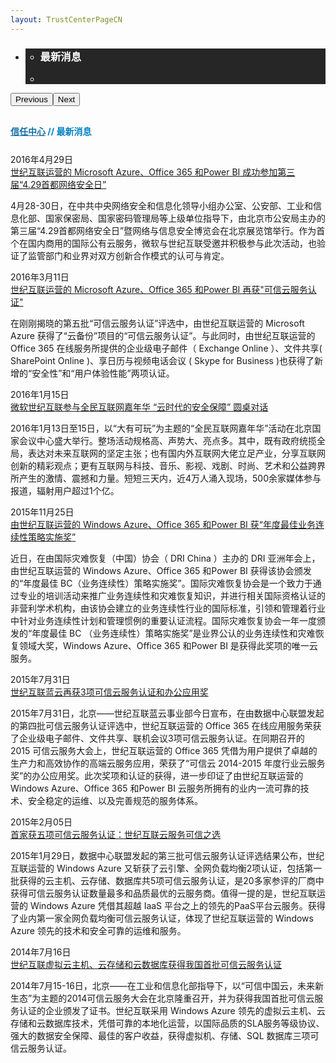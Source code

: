 ```yaml
---
layout: TrustCenterPageCN
---
```

<div class="row-fluid">
   <div class="span">
      <div>
         <div id="" data-cols="1" data-view1="1" data-view2="1" data-view3="1" data-view4="1" class="row-fluid wider hero grid-container" style="padding-bottom: 30px;">
            <div class="span bp0-col-1-1 bp1-col-1-1 bp2-col-1-1 bp3-col-1-1">
               <div bi:type="slideshow" class="slideshow slideshow-hero hero" xmlns:bi="urn:schemas-microsoft-com:mscom:bi">
                  <ul bi:type="list" class="slides">
                     <li id="slide-1" bi:index="0" selectBi="">
                        <div class="heroitem light-foreground" bi:type="heroitem">
                           <div class="media" bi:parenttitle="t1">
                              <a href="" bi:track="False" bi:titleflag="t1" bi:index="0">
                                 <div data-picture="" data-alt="Whats New" data-disable-swap-below="">
                                    <div data-src="https://c.s-microsoft.com/en-us/CMSImages/MS_TrustCenter_Whats_New_Header.jpg?version=9f644300-f787-a453-8452-7b3974e50a6c"></div>
                                    <noscript></noscript>
                                 </div>
                              </a>
                           </div>
                           <div class="text" bi:type="cta">
                              <div class="text-container">
                                 <div class="box" style="background: rgba(0,0,0,.85); color: #FFFFFF;">
                                    <ul bi:type="list" class="headerCaption subpageHeaderCaption">
                                       <li class="box-title">
                                          <h3 class="box-title" bi:type="title" bi:title="t1" style="color: #FFFFFF;">最新消息</h3>
                                       </li>
                                       <li class="box-actions box-description"><a target="_self" class="mscom-link" href=""></a></li>
                                    </ul>
                                 </div>
                              </div>
                           </div>
                        </div>
                     </li>
                  </ul>
                  <div class="navigation international" bi:track="false">
                     <div class="grid-container settop" data-title-text="Go To Slide "></div>
                  </div>
                  <div class="prev-next" bi:track="false"><button class="prev"><span class="icon-left" aria-hidden="true"></span><span class="screen-reader-text">Previous</span></button><button class="next"><span class="icon-right" aria-hidden="true"></span><span class="screen-reader-text">Next</span></button></div>
                  <div id="play-pause" class="play-pause" style="display:none">
                     <div class="pause"><button id="pauseButton" class="pause_button"><span class="icon-pause" aria-hidden="true"></span><span class="screen-reader-text">Pause</span></button></div>
                     <div class="play"><button id="playButton" class="play_button"><span class="icon-play" aria-hidden="true"></span><span class="screen-reader-text">Play</span></button></div>
                  </div>
               </div>
            </div>
         </div>
                  <div class="row-fluid grid-container mscom-grid-container breadcrumbs" style="padding-bottom: 25px;color:#0081c6;font-weight: bold;" data-view4="1" data-view3="1" data-view2="1" data-view1="1" data-cols="1">
            <div class="span bp0-col-1-1 bp1-col-1-1 bp2-col-1-1 bp3-col-1-1"><a target="_self" class="mscom-link" href="../default.html" style="color:rgb(21, 112, 166)">信任中心</a> // 最新消息</div>
         </div>
         <div id="" data-cols="1" data-view1="1" data-view2="1" data-view3="1" data-view4="1" class="row-fluid grid-container mscom-grid-container whatsNewBody wider">
            <div class="span bp0-col-1-1 bp1-col-1-1 bp2-col-1-1 bp3-col-1-1">
            <div data-cols="1" data-view1="1" data-view2="1" data-view3="1" data-view4="1" class="row-fluid">
                  <div class="span bp0-col-1-1 bp1-col-1-1 bp2-col-1-1 bp3-col-1-1">
                     <div id="" data-cols="1" data-view1="1" data-view2="1" data-view3="1" data-view4="1" class="row-fluid grid-container mscom-grid-container">
                        <div class="span bp0-col-1-1 bp1-col-1-1 bp2-col-1-1 bp3-col-1-1">
                           <label class="date">2016年4月29日</label><br /><label><a target="_blank" class="mscom-link" href="../what-is-new/news1.html">世纪互联运营的 Microsoft Azure、Office 365 和Power BI 成功参加第三届“4.29首都网络安全日”</a></label>
                           <p>4月28-30日，在中共中央网络安全和信息化领导小组办公室、公安部、工业和信息化部、国家保密局、国家密码管理局等上级单位指导下，由北京市公安局主办的第三届“4.29首都网络安全日”暨网络与信息安全博览会在北京展览馆举行。作为首个在国内商用的国际公有云服务，微软与世纪互联受邀并积极参与此次活动，也验证了监管部门和业界对双方创新合作模式的认可与肯定。</p>
                        </div>
                     </div>
                  </div>
               </div>
               <div data-cols="1" data-view1="1" data-view2="1" data-view3="1" data-view4="1" class="row-fluid">
                  <div class="span bp0-col-1-1 bp1-col-1-1 bp2-col-1-1 bp3-col-1-1">
                     <div id="" data-cols="1" data-view1="1" data-view2="1" data-view3="1" data-view4="1" class="row-fluid grid-container mscom-grid-container">
                        <div class="span bp0-col-1-1 bp1-col-1-1 bp2-col-1-1 bp3-col-1-1">
                            <label class="date">2016年3月11日</label><br /><label><a target="_blank" class="mscom-link" href="../what-is-new/news2.html">世纪互联运营的 Microsoft Azure、Office 365 和Power BI 再获"可信云服务认证"</a></label>
                           <p>在刚刚揭晓的第五批“可信云服务认证”评选中，由世纪互联运营的 Microsoft Azure 获得了“云备份”项目的“可信云服务认证”。与此同时，由世纪互联运营的 Office 365 在线服务所提供的企业级电子邮件（ Exchange Online ）、文件共享( SharePoint Online )、享日历与视频电话会议 ( Skype for Business )也获得了新增的“安全性”和“用户体验性能”两项认证。
                           </p>
                        </div>
                     </div>
                  </div>
               </div>
                <div data-cols="1" data-view1="1" data-view2="1" data-view3="1" data-view4="1" class="row-fluid">
                  <div class="span bp0-col-1-1 bp1-col-1-1 bp2-col-1-1 bp3-col-1-1">
                     <div id="" data-cols="1" data-view1="1" data-view2="1" data-view3="1" data-view4="1" class="row-fluid grid-container mscom-grid-container">
                        <div class="span bp0-col-1-1 bp1-col-1-1 bp2-col-1-1 bp3-col-1-1">
                           <label class="date">2016年1月15日</label><br /><label><a target="_blank" class="mscom-link" href="../what-is-new/news5.html">微软世纪互联参与全民互联网嘉年华 “云时代的安全保障” 圆桌对话</a></label>
                           <p>2016年1月13日至15日，以“大有可玩”为主题的“全民互联网嘉年华”活动在北京国家会议中心盛大举行。整场活动规格高、声势大、亮点多。其中，既有政府统揽全局，表达对未来互联网的坚定主张；也有国内外互联网大佬立足产业，分享互联网创新的精彩观点；更有互联网与科技、音乐、影视、戏剧、时尚、艺术和公益跨界所产生的激情、震撼和力量。短短三天内，近4万人涌入现场，500余家媒体参与报道，辐射用户超过1个亿。</p>
                        </div>
                     </div>
                  </div>
               </div>
               <div data-cols="1" data-view1="1" data-view2="1" data-view3="1" data-view4="1" class="row-fluid">
                  <div class="span bp0-col-1-1 bp1-col-1-1 bp2-col-1-1 bp3-col-1-1">
                     <div id="" data-cols="1" data-view1="1" data-view2="1" data-view3="1" data-view4="1" class="row-fluid grid-container mscom-grid-container">
                        <div class="span bp0-col-1-1 bp1-col-1-1 bp2-col-1-1 bp3-col-1-1">
                            <label class="date">2015年11月25日</label><br /><label><a target="_blank" class="mscom-link" href="../what-is-new/news3.html">由世纪互联运营的 Windows Azure、Office 365 和Power BI 获“年度最佳业务连续性策略实施奖”</a></label>
                           <p>近日，在由国际灾难恢复（中国）协会（ DRI China ）主办的 DRI 亚洲年会上，由世纪互联运营的 Windows Azure、Office 365 和Power BI 获得该协会颁发的“年度最佳 BC（业务连续性）策略实施奖”。国际灾难恢复协会是一个致力于通过专业的培训活动来推广业务连续性和灾难恢复知识，并进行相关国际资格认证的非营利学术机构，由该协会建立的业务连续性行业的国际标准，引领和管理着行业中针对业务连续性计划和管理惯例的重要认证流程。国际灾难恢复协会一年一度颁发的“年度最佳 BC （业务连续性）策略实施奖”是业界公认的业务连续性和灾难恢复领域大奖，Windows Azure、Office 365 和Power BI 是获得此奖项的唯一云服务。
                           </p>
                        </div>
                     </div>
                  </div>
               </div>
               <div data-cols="1" data-view1="1" data-view2="1" data-view3="1" data-view4="1" class="row-fluid">
                  <div class="span bp0-col-1-1 bp1-col-1-1 bp2-col-1-1 bp3-col-1-1">
                     <div id="" data-cols="1" data-view1="1" data-view2="1" data-view3="1" data-view4="1" class="row-fluid grid-container mscom-grid-container">
                        <div class="span bp0-col-1-1 bp1-col-1-1 bp2-col-1-1 bp3-col-1-1">
                           <label class="date">2015年7月31日</label><br /><label><a target="_blank" class="mscom-link" href="../what-is-new/news4.html">世纪互联蓝云再获3项可信云服务认证和办公应用奖</a></label>
                           <p>2015年7月31日，北京——世纪互联蓝云事业部今日宣布，在由数据中心联盟发起的第四批可信云服务认证评选中，世纪互联运营的 Office 365 在线应用服务荣获了企业级电子邮件、文件共享、联机会议3项可信云服务认证。在同期召开的 2015 可信云服务大会上，世纪互联运营的 Office 365 凭借为用户提供了卓越的生产力和高效协作的高端云服务应用，荣获了“可信云 2014-2015 年度行业云服务奖”的办公应用奖。此次奖项和认证的获得，进一步印证了由世纪互联运营的 Windows Azure、Office 365 和Power BI 云服务所拥有的业内一流可靠的技术、安全稳定的运维、以及完善规范的服务体系。</p>
                        </div>
                     </div>
                  </div>
               </div>
               <div data-cols="1" data-view1="1" data-view2="1" data-view3="1" data-view4="1" class="row-fluid">
                  <div class="span bp0-col-1-1 bp1-col-1-1 bp2-col-1-1 bp3-col-1-1">
                     <div id="" data-cols="1" data-view1="1" data-view2="1" data-view3="1" data-view4="1" class="row-fluid grid-container mscom-grid-container">
                        <div class="span bp0-col-1-1 bp1-col-1-1 bp2-col-1-1 bp3-col-1-1">
                           <label class="date">2015年2月05日</label><br /><label><a target="_blank" class="mscom-link" href="http://www.21vbluecloud.com/services/mediacenter/news/2015/02/05/1629.html">首家获五项可信云服务认证：世纪互联云服务可信之选</a></label>
                           <p>2015年1月29日，数据中心联盟发起的第三批可信云服务认证评选结果公布，世纪互联运营的 Windows Azure 又斩获了云引擎、全网负载均衡2项认证，包括第一批获得的云主机、云存储、数据库共5项可信云服务认证，是20多家参评的厂商中获得可信云服务认证数量最多和品质最优的云服务商。值得一提的是，世纪互联运营的 Windows Azure 凭借其超越 IaaS 平台之上的领先的PaaS平台云服务。获得了业内第一家全网负载均衡可信云服务认证，体现了世纪互联运营的 Windows Azure 领先的技术和安全可靠的运维和服务。</p>
                        </div>
                     </div>
                  </div>
               </div>
               <div data-cols="1" data-view1="1" data-view2="1" data-view3="1" data-view4="1" class="row-fluid">
                  <div class="span bp0-col-1-1 bp1-col-1-1 bp2-col-1-1 bp3-col-1-1">
                     <div id="" data-cols="1" data-view1="1" data-view2="1" data-view3="1" data-view4="1" class="row-fluid grid-container mscom-grid-container">
                        <div class="span bp0-col-1-1 bp1-col-1-1 bp2-col-1-1 bp3-col-1-1">
                           <label class="date">2014年7月16日</label><br /><label><a target="_blank" class="mscom-link" href="http://www.21vbluecloud.com/services/mediacenter/news/2014/07/16/916.html">世纪互联虚拟云主机、云存储和云数据库获得我国首批可信云服务认证</a></label>
                           <p>2014年7月15-16日，北京——在工业和信息化部指导下，以“可信中国云，未来新生态”为主题的2014可信云服务大会在北京隆重召开，并为获得我国首批可信云服务认证的企业颁发了证书。世纪互联采用 Windows Azure 领先的虚拟云主机、云存储和云数据库技术，凭借可靠的本地化运营，以国际品质的SLA服务等级协议、强大的数据安全保障、最佳的客户收益，获得虚拟机、存储、SQL 数据库三项可信云服务认证。</p>
                        </div>
                     </div>
                  </div>
               </div>
            </div>
         </div>
      </div>
   </div>
</div>
<div class="row-fluid" data-view4="1" data-view3="1" data-view2="1" data-view1="1" data-cols="1">
   <div class="span bp0-col-1-1 bp1-col-1-1 bp2-col-1-1 bp3-col-1-1"></div>
</div>
